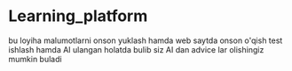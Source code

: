 # Learning_platform
bu loyiha malumotlarni onson yuklash hamda web saytda onson o'qish test ishlash hamda AI ulangan holatda bulib siz AI dan advice lar olishingiz mumkin buladi
